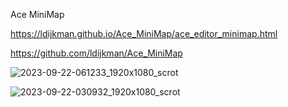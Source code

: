 Ace MiniMap

https://ldijkman.github.io/Ace_MiniMap/ace_editor_minimap.html

https://github.com/ldijkman/Ace_MiniMap

![2023-09-22-061233_1920x1080_scrot](https://github.com/ldijkman/Ace_MiniMap/assets/45427770/0b4c9f3a-6d8d-4879-ab6d-c148f4b624fb)


![2023-09-22-030932_1920x1080_scrot](https://github.com/ldijkman/Ace_MiniMap/assets/45427770/d1d4b2b0-57cb-42d9-af27-67816440e421)
